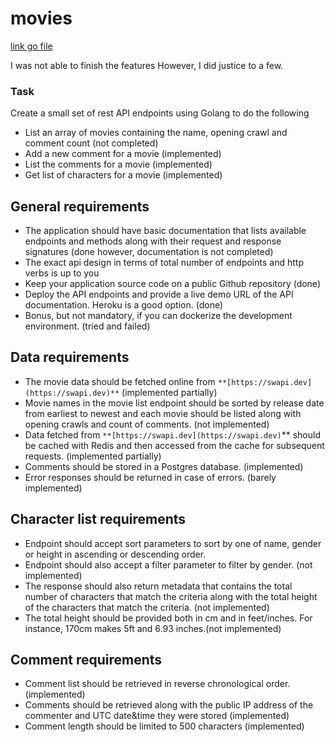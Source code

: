 # movies

 [link go file](gomovyies.herokuapp.com/documentation/)

 I was not able to finish the features
 However, I did justice to a few.

### Task

Create a small set of rest API endpoints using Golang to do the following

- List an array of movies containing the name, opening crawl and comment count (not completed)
- Add a new comment for a movie (implemented)
- List the comments for a movie (implemented)
- Get list of characters for a movie (implemented)
 ## General requirements

- The application should have basic documentation that lists available endpoints and methods along with their request and response signatures (done however, documentation is not completed)
- The exact api design in terms of total number of endpoints and http verbs is up to you
- Keep your application source code on a public Github repository (done)
- Deploy the API endpoints and provide a live demo URL of the API documentation. Heroku is a good option. (done)
- Bonus, but not mandatory, if you can dockerize the development environment. (tried and failed)

## Data requirements
 - The movie data should be fetched online from `**[https://swapi.dev](https://swapi.dev)**` (implemented partially)
- Movie names in the movie list endpoint should be sorted by release date from earliest to newest and each movie should be listed along with opening crawls and count of comments. (not implemented)
- Data fetched from `**[https://swapi.dev](https://swapi.dev)`** should be cached with Redis and then accessed from the cache for subsequent requests. (implemented partially)
- Comments should be stored in a Postgres database. (implemented)
- Error responses should be returned in case of errors. (barely implemented)

## Character list requirements

- Endpoint should accept sort parameters to sort by one of name, gender or height in ascending or descending order.
- Endpoint should also accept a filter parameter to filter by gender. (not implemented)
- The response should also return metadata that contains the total number of characters that match the criteria along with the total height of the characters that match the criteria. (not implemented)
- The total height should be provided both in cm and in feet/inches. For instance, 170cm makes 5ft and 6.93 inches.(not implemented)

## Comment requirements

- Comment list should be retrieved in reverse chronological order. (implemented)
- Comments should be retrieved along with the public IP address of the commenter and UTC date&time they were stored (implemented)
- Comment length should be limited to 500 characters (implemented)
 